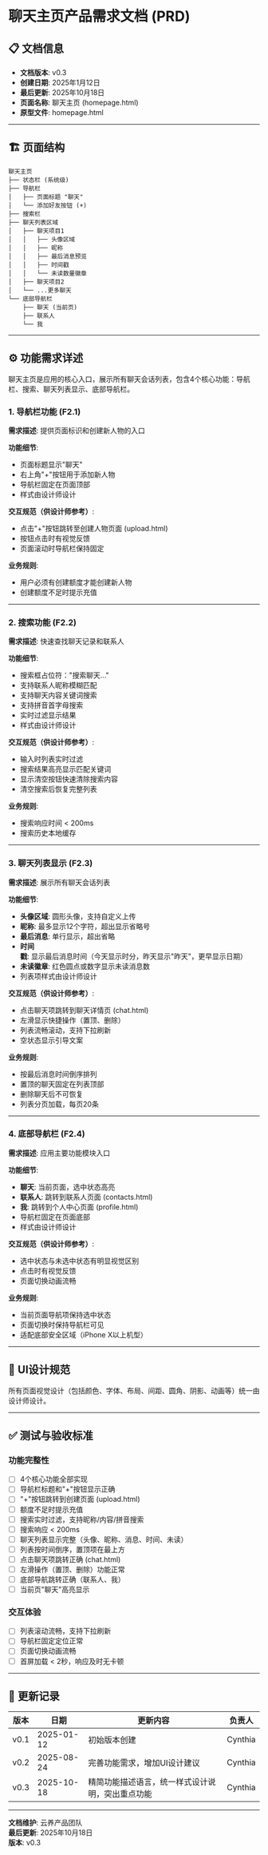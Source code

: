 # 聊天主页产品需求文档 (PRD)

## 📋 文档信息
- **文档版本**: v0.3
- **创建日期**: 2025年1月12日
- **最后更新**: 2025年10月18日
- **页面名称**: 聊天主页 (homepage.html)
- **原型文件**: homepage.html

---

## 🏗️ 页面结构

```
聊天主页
├── 状态栏 (系统级)
├── 导航栏
│   ├── 页面标题 "聊天"
│   └── 添加好友按钮 (+)
├── 搜索栏
├── 聊天列表区域
│   ├── 聊天项目1
│   │   ├── 头像区域
│   │   ├── 昵称
│   │   ├── 最后消息预览
│   │   ├── 时间戳
│   │   └── 未读数量徽章
│   ├── 聊天项目2
│   └── ...更多聊天
└── 底部导航栏
    ├── 聊天 (当前页)
    ├── 联系人
    └── 我
```

---

## ⚙️ 功能需求详述

聊天主页是应用的核心入口，展示所有聊天会话列表，包含4个核心功能：导航栏、搜索、聊天列表显示、底部导航栏。

### 1. 导航栏功能 (F2.1)
**需求描述**: 提供页面标识和创建新人物的入口

**功能细节**:
- 页面标题显示"聊天"
- 右上角"+"按钮用于添加新人物
- 导航栏固定在页面顶部
- 样式由设计师设计

**交互规范（供设计师参考）**:
- 点击"+"按钮跳转至创建人物页面 (upload.html)
- 按钮点击时有视觉反馈
- 页面滚动时导航栏保持固定

**业务规则**:
- 用户必须有创建额度才能创建新人物
- 创建额度不足时提示充值

---

### 2. 搜索功能 (F2.2)
**需求描述**: 快速查找聊天记录和联系人

**功能细节**:
- 搜索框占位符："搜索聊天..."
- 支持联系人昵称模糊匹配
- 支持聊天内容关键词搜索
- 支持拼音首字母搜索
- 实时过滤显示结果
- 样式由设计师设计

**交互规范（供设计师参考）**:
- 输入时列表实时过滤
- 搜索结果高亮显示匹配关键词
- 显示清空按钮快速清除搜索内容
- 清空搜索后恢复完整列表

**业务规则**:
- 搜索响应时间 < 200ms
- 搜索历史本地缓存

---

### 3. 聊天列表显示 (F2.3)
**需求描述**: 展示所有聊天会话列表

**功能细节**:
- **头像区域**: 圆形头像，支持自定义上传
- **昵称**: 最多显示12个字符，超出显示省略号
- **最后消息**: 单行显示，超出省略
- **时间戳**: 显示最后消息时间（今天显示时分，昨天显示"昨天"，更早显示日期）
- **未读徽章**: 红色圆点或数字显示未读消息数
- 列表项样式由设计师设计

**交互规范（供设计师参考）**:
- 点击聊天项跳转到聊天详情页 (chat.html)
- 左滑显示快捷操作（置顶、删除）
- 列表流畅滚动，支持下拉刷新
- 空状态显示引导文案

**业务规则**:
- 按最后消息时间倒序排列
- 置顶的聊天固定在列表顶部
- 删除聊天后不可恢复
- 列表分页加载，每页20条

---

### 4. 底部导航栏 (F2.4)
**需求描述**: 应用主要功能模块入口

**功能细节**:
- **聊天**: 当前页面，选中状态高亮
- **联系人**: 跳转到联系人页面 (contacts.html)
- **我**: 跳转到个人中心页面 (profile.html)
- 导航栏固定在页面底部
- 样式由设计师设计

**交互规范（供设计师参考）**:
- 选中状态与未选中状态有明显视觉区别
- 点击时有视觉反馈
- 页面切换动画流畅

**业务规则**:
- 当前页面导航项保持选中状态
- 页面切换时保持导航栏可见
- 适配底部安全区域（iPhone X以上机型）

---

## 🎨 UI设计规范

所有页面视觉设计（包括颜色、字体、布局、间距、圆角、阴影、动画等）统一由设计师设计。

---

## ✅ 测试与验收标准

### 功能完整性
- [ ] 4个核心功能全部实现
- [ ] 导航栏标题和"+"按钮显示正确
- [ ] "+"按钮跳转到创建页面 (upload.html)
- [ ] 额度不足时提示充值
- [ ] 搜索实时过滤，支持昵称/内容/拼音搜索
- [ ] 搜索响应 < 200ms
- [ ] 聊天列表显示完整（头像、昵称、消息、时间、未读）
- [ ] 列表按时间倒序，置顶项在最上方
- [ ] 点击聊天项跳转正确 (chat.html)
- [ ] 左滑操作（置顶、删除）功能正常
- [ ] 底部导航跳转正确（联系人、我）
- [ ] 当前页"聊天"高亮显示

### 交互体验
- [ ] 列表滚动流畅，支持下拉刷新
- [ ] 导航栏固定定位正常
- [ ] 页面切换动画流畅
- [ ] 首屏加载 < 2秒，响应及时无卡顿

---

## 📝 更新记录

| 版本 | 日期 | 更新内容 | 负责人 |
|------|------|----------|--------|
| v0.1 | 2025-01-12 | 初始版本创建 | Cynthia |
| v0.2 | 2025-08-24 | 完善功能需求，增加UI设计建议 | Cynthia |
| v0.3 | 2025-10-18 | 精简功能描述语言，统一样式设计说明，突出重点功能 | Cynthia |

---

**文档维护**: 云养产品团队  
**最后更新**: 2025年10月18日  
**版本**: v0.3
